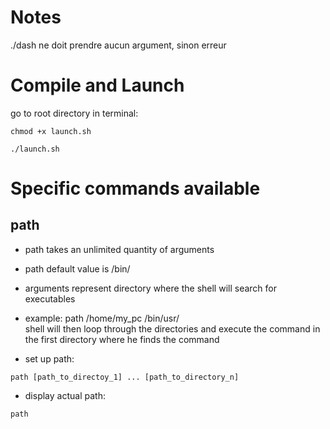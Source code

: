 # Notes
./dash ne doit prendre aucun argument, sinon erreur
# Compile and Launch
go to root directory
in terminal: 
```
chmod +x launch.sh
```

```
./launch.sh
```

# Specific commands available
## path
* path takes an unlimited quantity of arguments
* path default value is /bin/
* arguments represent directory where the shell will search for executables
* example: path /home/my_pc /bin/usr/  
    shell will then loop through the directories and execute the command
    in the first directory where he finds the command

* set up path:
```shell
path [path_to_directoy_1] ... [path_to_directory_n]
```

* display actual path:
```shell
path
```